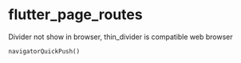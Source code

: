 # flutter_page_routes

Divider not show in browser, thin_divider is compatible web browser

```dart
navigatorQuickPush()
```
